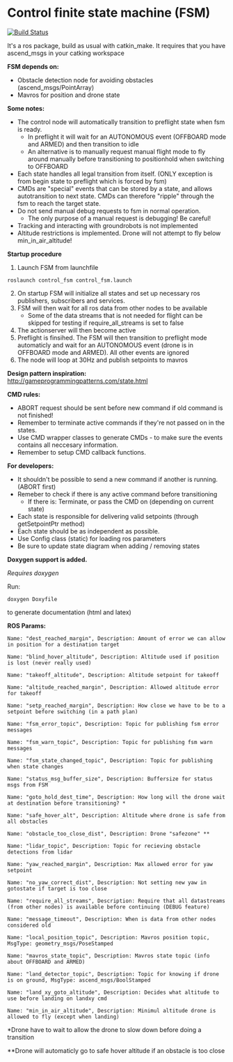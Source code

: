 # Control finite state machine (FSM)

[![Build Status](http://build.ascendntnu.no/buildStatus/icon?job=control_fsm)](http://build.ascendntnu.no/job/control_fsm/)

It's a ros package, build as usual with catkin_make. It requires that you have ascend_msgs in your catking workspace

**FSM depends on:**
- Obstacle detection node for avoiding obstacles (ascend_msgs/PointArray)
- Mavros for position and drone state

**Some notes:**
- The control node will automatically transition to preflight state when fsm is ready.
    - In preflight it will wait for an AUTONOMOUS event (OFFBOARD mode and ARMED) and then transition to idle
    - An alternative is to manually request manual flight mode to fly around manually before transitioning to positionhold when switching to OFFBOARD
- Each state handles all legal transition from itself. (ONLY exception is from begin state to preflight which is forced by fsm)
- CMDs are "special" events that can be stored by a state, and allows autotransition to next state. CMDs
can therefore "ripple" through the fsm to reach the target state.
- Do not send manual debug requests to fsm in normal operation.
    - The only purpose of a manual request is debugging! Be careful!
- Tracking and interacting with groundrobots is not implemented
- Altitude restrictions is implemented. Drone will not attempt to fly below min_in_air_altitude!

**Startup procedure**
1. Launch FSM from launchfile
```
roslaunch control_fsm control_fsm.launch
```
2. On startup FSM will initialize all states and set up necessary ros publishers, subscribers and services.
3. FSM will then wait for all ros data from other nodes to be available
    - Some of the data streams that is not needed for flight can be skipped for testing if require_all_streams is set to false
4. The actionserver will then become active
5. Preflight is finsihed. The FSM will then transition to preflight mode automaticly and wait for an AUTONOMOUS event (drone is in OFFBOARD mode and ARMED). All other events are ignored
6. The node will loop at 30Hz and publish setpoints to mavros

**Design pattern inspiration:**
http://gameprogrammingpatterns.com/state.html

**CMD rules:**
- ABORT request should be sent before new command if old command is not finished!
- Remember to terminate active commands if they're not passed on in the states.
- Use CMD wrapper classes to generate CMDs - to make sure the events contains all neccesary information.
- Remember to setup CMD callback functions. 

**For developers:**
- It shouldn't be possible to send a new command if another is running. (ABORT first)
- Remeber to check if there is any active command before transitioning
    - If there is: Terminate, or pass the CMD on (depending on current state)
- Each state is responsible for delivering valid setpoints (through getSetpointPtr method)
- Each state should be as independent as possible.
- Use Config class (static) for loading ros parameters
- Be sure to update state diagram when adding / removing states

**Doxygen support is added.**

*Requires doxygen*

Run:
```
doxygen Doxyfile
```
to generate documentation (html and latex)

**ROS Params:**

```
Name: "dest_reached_margin", Description: Amount of error we can allow in position for a destination target
```
```
Name: "blind_hover_altitude", Description: Altitude used if position is lost (never really used)
```
```
Name: "takeoff_altitude", Description: Altitude setpoint for takeoff
```
```
Name: "altitude_reached_margin", Description: Allowed altitude error for takeoff
```
```
Name: "setp_reached_margin", Description: How close we have to be to a setpoint before switching (in a path plan)
```
```
Name: "fsm_error_topic", Description: Topic for publishing fsm error messages
```
```
Name: "fsm_warn_topic", Description: Topic for publishing fsm warn messages
```
```
Name: "fsm_state_changed_topic", Description: Topic for publishing when state changes
```
```
Name: "status_msg_buffer_size", Description: Buffersize for status msgs from FSM
```
```
Name: "goto_hold_dest_time", Description: How long will the drone wait at destination before transitioning? *
```
```
Name: "safe_hover_alt", Description: Altitude where drone is safe from all obstacles
```
```
Name: "obstacle_too_close_dist", Description: Drone "safezone" **
```
```
Name: "lidar_topic", Description: Topic for recieving obstacle detections from lidar
```
```
Name: "yaw_reached_margin", Description: Max allowed error for yaw setpoint
```
```
Name: "no_yaw_correct_dist", Description: Not setting new yaw in gotostate if target is too close
```
```
Name: "require_all_streams", Description: Require that all datastreams (from other nodes) is available before continuing (DEBUG feature) 
```
```
Name: "message_timeout", Description: When is data from other nodes considered old 
```
```
Name: "local_position_topic", Description: Mavros position topic, MsgType: geometry_msgs/PoseStamped
```
```
Name: "mavros_state_topic", Description: Mavros state topic (info about OFFBOARD and ARMED) 
```
```
Name: "land_detector_topic", Description: Topic for knowing if drone is on ground, MsgType: ascend_msgs/BoolStamped 
```
```
Name: "land_xy_goto_altitude", Description: Decides what altitude to use before landing on landxy cmd
```
```
Name: "min_in_air_altitude", Description: Minimul altitude drone is allowed to fly (except when landing) 
```

*Drone have to wait to allow the drone to slow down before doing a transition

**Drone will automaticly go to safe hover altitude if an obstacle is too close

